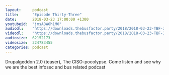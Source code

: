 ```yaml
---
layout:     podcast
title:      "Episode Thirty-Three"
date:       2018-03-23 17:00:00 +1300
youtubeid:  "jmsA8W6h1M0"
audiodl:    "https://downloads.thebusfactor.party/2018/2018-03-23-TBF-33.mp3"
videodl:    "https://downloads.thebusfactor.party/2018/2018-03-23-TBF-33.mp4"
audiosize:  62152173
videosize:  324783455
categories: podcast
---
```

Drupalgeddon 2.0 (teaser), The CISO-pocolypse. Come listen and see why we are the best infosec and bus related podcast
